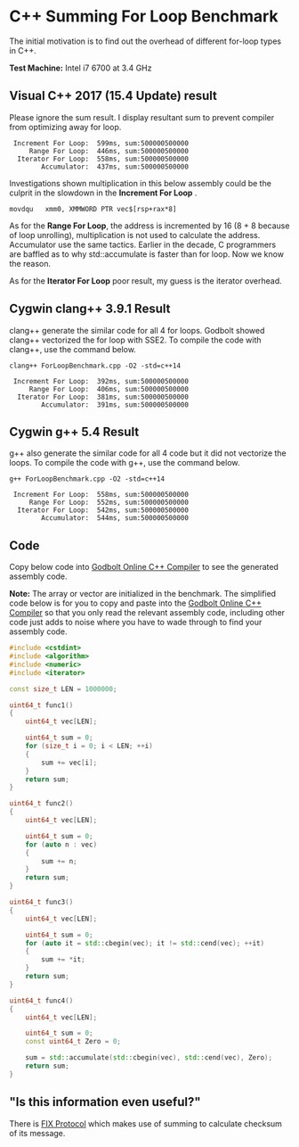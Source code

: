# C++ Summing For Loop Benchmark

The initial motivation is to find out the overhead of different for-loop types in C++.

__Test Machine:__ Intel i7 6700 at 3.4 GHz

## Visual C++ 2017 (15.4 Update) result 

Please ignore the sum result. I display resultant sum to prevent compiler from optimizing away for loop.

```
 Increment For Loop:  599ms, sum:500000500000
     Range For Loop:  446ms, sum:500000500000
  Iterator For Loop:  558ms, sum:500000500000
        Accumulator:  437ms, sum:500000500000
```

Investigations shown multiplication in this below assembly could be the culprit in the slowdown in the __Increment For Loop__ . 

```
movdqu   xmm0, XMMWORD PTR vec$[rsp+rax*8]
```

As for the __Range For Loop__, the address is incremented by 16 (8 + 8 because of loop unrolling), multiplication is not used to calculate the address. Accumulator use the same tactics. Earlier in the decade, C programmers are baffled as to why std::accumulate is faster than for loop. Now we know the reason.


As for the __Iterator For Loop__ poor result, my guess is the iterator overhead.

## Cygwin clang++ 3.9.1 Result

clang++ generate the similar code for all 4 for loops. Godbolt showed clang++ vectorized the for loop with SSE2. To compile the code with clang++, use the command below.

```
clang++ ForLoopBenchmark.cpp -O2 -std=c++14
```

```
 Increment For Loop:  392ms, sum:500000500000
     Range For Loop:  406ms, sum:500000500000
  Iterator For Loop:  381ms, sum:500000500000
        Accumulator:  391ms, sum:500000500000
```

## Cygwin g++ 5.4 Result 

g++ also generate the similar code for all 4 code but it did not vectorize the loops. To compile the code with g++, use the command below.

```
g++ ForLoopBenchmark.cpp -O2 -std=c++14
```

```
 Increment For Loop:  558ms, sum:500000500000
     Range For Loop:  552ms, sum:500000500000
  Iterator For Loop:  542ms, sum:500000500000
        Accumulator:  544ms, sum:500000500000
```

## Code

Copy below code into [Godbolt Online C++ Compiler](https://godbolt.org/) to see the generated assembly code.

__Note:__ The array or vector are initialized in the benchmark. The simplified code below is for you to copy and paste into the [Godbolt Online C++ Compiler](https://godbolt.org/) so that you only read the relevant assembly code, including other code just adds to noise where you have to wade through to find your assembly code.

```C++
#include <cstdint>
#include <algorithm>
#include <numeric>
#include <iterator>

const size_t LEN = 1000000;

uint64_t func1()
{
    uint64_t vec[LEN];

    uint64_t sum = 0;
    for (size_t i = 0; i < LEN; ++i)
    {
        sum += vec[i];
    }
    return sum;
}

uint64_t func2()
{
    uint64_t vec[LEN];

    uint64_t sum = 0;
    for (auto n : vec)
    {
        sum += n;
    }
    return sum;
}

uint64_t func3()
{
    uint64_t vec[LEN];

    uint64_t sum = 0;
    for (auto it = std::cbegin(vec); it != std::cend(vec); ++it)
    {
        sum += *it;
    }
    return sum;
}

uint64_t func4()
{
    uint64_t vec[LEN];

    uint64_t sum = 0;
    const uint64_t Zero = 0;

    sum = std::accumulate(std::cbegin(vec), std::cend(vec), Zero);
    return sum;
}
```

## "Is this information even useful?"

There is [FIX Protocol](https://en.wikipedia.org/wiki/Financial_Information_eXchange#Checksum) which makes use of summing to calculate checksum of its message.

